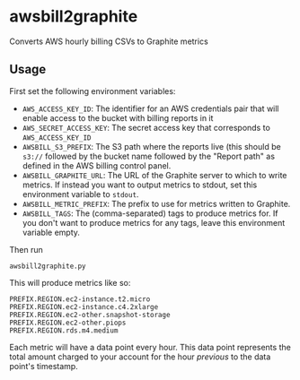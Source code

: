 # awsbill2graphite

Converts AWS hourly billing CSVs to Graphite metrics

## Usage

First set the following environment variables:

* `AWS_ACCESS_KEY_ID`: The identifier for an AWS credentials pair that will enable access
  to the bucket with billing reports in it
* `AWS_SECRET_ACCESS_KEY`: The secret access key that corresponds to `AWS_ACCESS_KEY_ID`
* `AWSBILL_S3_PREFIX`: The S3 path where the reports live (this should be `s3://` followed
  by the bucket name followed by the "Report path" as defined in the AWS billing control
  panel.
* `AWSBILL_GRAPHITE_URL`: The URL of the Graphite server to which to write metrics. If
  instead you want to output metrics to stdout, set this environment variable to `stdout`.
* `AWSBILL_METRIC_PREFIX`: The prefix to use for metrics written to Graphite.
* `AWSBILL_TAGS`: The (comma-separated) tags to produce metrics for. If you don't want
  to produce metrics for any tags, leave this environment variable empty.

Then run

    awsbill2graphite.py

This will produce metrics like so:

    PREFIX.REGION.ec2-instance.t2.micro
    PREFIX.REGION.ec2-instance.c4.2xlarge
    PREFIX.REGION.ec2-other.snapshot-storage
    PREFIX.REGION.ec2-other.piops
    PREFIX.REGION.rds.m4.medium

Each metric will have a data point every hour. This data point represents the total amount
charged to your account for the hour _previous_ to the data point's timestamp.
